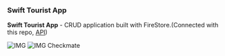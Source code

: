 ### Swift Tourist App

**Swift Tourist App** - CRUD application built with FireStore.(Connected with this repo, [API](https://github.com/aserputov/SpacexAPI))

![IMG](https://github.com/aserputov/TouristSwift/blob/main/prototype/Screen%20Shot%202021-11-26%20at%203.33.56%20AM.png?raw=true)
![IMG](https://github.com/aserputov/TouristSwift/blob/main/prototype/Simulator%20Screen%20Shot%20-%20iPhone%2011%20-%202021-11-26%20at%2004.35.55.png?raw=true)
Checkmate
